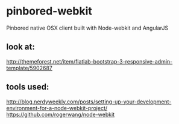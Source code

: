 pinbored-webkit
===============

Pinbored native OSX client built with Node-webkit and AngularJS


look at:
--------

http://themeforest.net/item/flatlab-bootstrap-3-responsive-admin-template/5902687


tools used:
-----------
http://blog.nerdyweekly.com/posts/setting-up-your-development-environment-for-a-node-webkit-project/
https://github.com/rogerwang/node-webkit